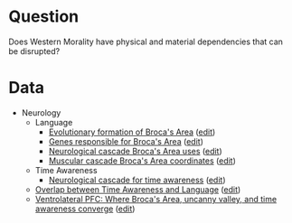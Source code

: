 # Question
Does Western Morality have physical and material dependencies that can be disrupted?

# Data

* Neurology
  * Language
    * [Evolutionary formation of Broca's Area](https://mermaid.live/view#pako:eNrNWN1q5MYSfpVGwTgBj6ORZjzjIQTGs7PrPax_WDshCb7pkXo0zUrdSnfLa69xCBwO5GKX9YYDgSSwgfxeJJDAOYc8z75A8gip7pZkjUcaz0lucmWPVF1d9VXVV1W6cAIeEmfgrK1dUEbVAF2sqxlJyPpgfYIlWd9A9ve7WFA8iYlcBxG0ngqaYHE-4jEXIPpaZ7jtjj0tnb85JmeqfDudTiuvdrgIiShfeuPuqD_U72PKSPl4K-h1e6F-LEnAWVi9reuO-r2-sY0IRauv7vrbo7YxhHFFdh5F5ZtxrzPyR8WbOvvMiXnjRq6_7e2sX8LbhLIwwan2fz3FYUhZBP-3u-ZgSI5SHNhHrnaFnJL4-pHnXl5erq2dsFzJCUNIcK5ef318yuNMUc7Aibcm4s23j2lCNBDo95dPn73xhpZEqP3br89f_fNrdIeQFFWPoANBI8okSH_3HyuLkJdLvwvgkInAiqAhC4hUXGjBq5eFIEJ-Lnr34L1DD81oNIvPEcAtiTgloTEIB4JLiU5LZVrH9z8u6hgmnEVI8RR111DCpTLHS2UoFYCvtbXu-KEgkjCFKENTKme3SwmSKhqTFfThOKYRzt2_li1w2sNJgmOKGXoAwONIY3_106LGPRoQFNLplAg0sdHyEYaQcgSBDiWaCp6gWZbgRiePaEJjLHK8wbQSp8QY0XRuxCHPAxyjUCcWTxPwzB4jwQwzKhOJ5AwLgBkUfDWfNYe67iAJysTR_v33JgojnkAAS-EiY3Rmfb9okNdtbSHwJdbqzgkGaHHE0avnPy_KHu88bKMUq9ljfI5AKfAIBNiaWuPrDpY0gCTMPcYimFFFApUJUnGuemL_4Hi0iySNGIQRcjDNQ18X7GFK0B0K2RwR8FB792xR4YHALMqUjmO7g_beH95AAaFOLllNgDw3tF5pggPxtYGed_T69BBoxFRyDDl_lheczCZSUVVEqg6ie1wA9FiifqvtFvY9q7vB-0v2FemqOIIgJClmT0hjwY1KidaurgF0lMbUZulWq5dbefVpLQ4m2QTAYO2ZcpE0GgWF3ZIpgcRHAU7xhMIt1Fj12dcgUnfkAfihIOFOuc4ooCQleDx_oCiWXZ7wkgeqFfPim5upZEQBT0hNffvn_1vE5CNv1SI5BJKl0GARcCzEhZwBlBLOGfwgV8FBHChI3IYaGE4FlAuDGAM2QuLYNJCm6lIc_M-kVvbvH2r9mhEaknhi6kRSE_MXi9p6rrvhum7Ls39vczLnGFxwCxgc0lDTTbV_VdoSyOxuIolTClZsGCz2CRyCZjQDttyAjgjkx08t4774dlHFfRYIAj4DLVhkJX3SiOHR4R7KtHYkSQxxba7AvdHhbnupbEk4wF8YIK_UhEb940Wd3a4Fs7fVXQXMChCtEgYDUZynryQpLjp23YV7MLcIZjsWyg8ZBaElyOq5dp07WuD5F5Wi8xZts6nz6uNnEOIaL8aJvilEH3VWS6HxmaIsUFp-FfEj2xQ9SywL_CrRY6pmy3u26S7e_gN0qmdgpmQjM-113PtQ7xKaD5RWLt4ove_53tFt4jenmXwaG2cCcho31Ph9BnPxRPs97911fXjlQFkpnyJKvyyJkt_7_6Lk__2iNPa6_eHqYXqH0Q8zopvGlEYAuzVopSgN_3yI2vMlWlbbNQnPsXXOkJV14Om_arqRv1Bjtm3UR-UfZEJidF_MeBZCS4b-FMsGoh5jEUMPVhW2rjXWtvdqW62D8fgxR4_IOZrPgaYAHfuuv4-WTE2VkvO97hFaYcDKE9LEpspldiNi4e19566e51ZmtQMBo0LRS7dWOnKHTHTjhJ2L6-b2-8tPa_x4SKIs1psPbHWwJ0TXg19S4f76taisKFv8dlquA8skpx7JAjqFzhBm0OOCpXXibnZbnZXXh5kgBE0zFuSjsm5qMY-aM6KwfHirxM6tEqPbNrJyUkOh0G2zYbaY67UNHFVmQx5THOLUjHyktmCKQO2YueZIzzX3zKC4ZLrBQQDTimWx5gmbS2ruLScbO1ZgKPCbW9-y8Yg01HllwShHJ7NQ2h2hXrQAZaXcfUgCzcN25qrSzdOrGrgzhfi0pMIvP2nYItqeLdD-SvV5L-YTvbBX5_Gr5kZA9AclQziWY_Ixq6Z3V66AaKNpzB-bLw8L07Fe2_JBobESa1RUqA0UHASgcYmCESxTlGXAdSZblydWSSlTGDZbKmOWueqFH-gdXI-xgmjxxG70jTte0XtDfI7M_Ao5fK5B_8TZcCJBQ2egREY2HGCzBOufzoXWc-KYD5wnzgD-DbF4dOKcsEs4A2X9AedJcUzwLJo5gykAC7-yVK8tdyiOBL4WIcx8PMyYcgbtvm90OIML58wZtNpbm16v53c7nU7X9bvb7Q3nHKR8b9PtdztbnU7f39ruXW44T8yl7U23ve26237Hhx7i9WEncCBHgMr37Bdb8-H28g_B5C7h) ([edit](https://mermaid.live/edit#pako:eNrNWG1v48YR_isLFoYTQHL4IkqyEBSQdbrzFecXnN0gCfxlRa6oxZFcdnfps89wEKAokA93OF9QoEAS4ALkrR9aoAXaor_n_kDzEzq7S9KURcpq-6WfbJGzszPPzDwzwysrYCGxRtbW1hVNqRyhq225IAnZHm3PsCDbHWR-f4Q5xbOYiG0QQdsZpwnmlxMWMw6iv-iNd-2pq6SLN6fkQlZv5_N57dUe4yHh1Ut36k-GY_U-pimpHveDgT8I1WNBApaG9dt8ezIcDLVthEtaf_XQ25042pCUSbL3LKreTAe9iTcp3zTZp08sGzexvV13b_sa3iY0DROcKf-3MxyGNI3gf8fXB0NykuHAPLKVK-ScxLePXPv6-npr6ywtlJylCHHG5HvvTc9ZnEvKUnDiwxn_4JenNCEKCPTz25ev3n9fSSLk_Oufr9_99jv0gJAM1Y-gI04jmgqQ_vFvRhYht5D-CMAhM44lQeM0IEIyrgRv3paCCHmF6MOjj49dtKDRIr5EALcg_JyE2iAccCYEOq-UKR0__WlVxzhhaYQky5C_hRImpD5eKUMZB3yNrU3HjzkRJJWIpmhOxeJ-KU4ySWOygT4cxzTChfu3siVOBzhJcExxip4A8DhS2N_8eVXjAQ0ICul8TjiamWh5CENIGYJAhwLNOUvQIk9wq5MnNKEx5gXeYFqFU6KNaDs3YZDnAY5RqBKLZQl4Zo6RYIFTKhKBxAJzgBkUfLucNceq7iAJqsRR_v39LgoTlkAAK-EyY1Rm_bRqkOt3-wh8iZW6S4IBWhwx9O71X1ZlT_eeOijDcvEcXyJQCjwCATamNvi6hwUNIAkLjzEPFlSSQOac1Jyrnzg8Op3sI0GjFMIIOZgVoW8K9jgj6AGFbI4IeKi8e7Wq8IjjNMqliqPTQwefjO-ggFCvkKwnQJEbSq_QwYH4mkAvO3p7egw0ois5hpy_KApO5DMhqSwj1QTRI8YBeizQsOvYpX2vmm5w_yf7ynSVDEEQkgynL0hrwU0qie6-qgF0ksXUZGm_OyisvPmyEQedbBxgMPbMGU9ajYLC7oqMQOKjAGd4RuEWqq36w3cg0nTkCfghIeHOmcoooCTJWbx8oCyWfZawigfqFfPm-7uppEUBT0hNdftX_1jF5DN30yI5BpKl0GARcCzEhVwAlALOafwgV8FBHEhI3JYaGM85lEsKMQZsuMCxbiBt1SUZ-J8Lpez3f2z0a0FoSOKZrhNBdczfrGob2HbHtu2ua_7e52TBMbjkFjA4pKGim3r_qrUlkNnfQQJnFKzoaCwOCRyCZrQAtuxARwTyY-eGcd_8sKricRpwAj4DLRhkBX3RiuHJ8QHKlXYkSAxxba_Ag8nxvrNWtiIc4C8MkNdqQqH--apO3zdgDvr-JmDWgOhWMGiI4iJ9Bclw2bGbLjyAuYWnpmOh4pBWEBqCrJ9zmtxRAq-_rhWdu2qbSZ13n7-CEDd4MU3UTSH6rLdZCk0vJE0DqeQ3ET8xTdE1xLLCrwI9p3Kxvmfr7uIePkHnagZOpWhlpoOe_RjqXUDzgdIqxFulD13PPblP_O40U0xj05xDTuOWGn-cwlw8U34ve3dbH241UNbKp4zSX9dEyRv8Z1Hy_v-iNHX94XjzMP06pb_JiWoacxoB7MagjaI0_u9D5CyXaFVttyS8xNYFQ9bWgZe_a-hG3kqNmbbRHJVfkRmJ0WO-YHkILRn6UyxaiHqKeQw9WNbYutFY097rbbUJxtPnDD0jl2g5B9oCdOrZ3iFaMzXVSs5z_RO0wYBVJKSOTZ3LzEaUhvf3nYdqntuY1Y44jAplL-1vdOQBmanGCTsXU83t57dfNvjxlER5rDYf2OpgT4huB7-kxv3Na1FVUab4zbTcBJZOTjWSBXQOnSHMoccFa-vE3vG7vY3XhwUnBM3zNChGZdXUYha1Z0Rp-fheib17JSb3bWTVpIZCrtpmy2yx1GtbOKrKhiKmOMSZHvlIY8GUgdrTc82Jmmse6UFxzXSDgwCmFcNi7RM2E1TfW002ZqzAUOB3t7514xFpqfPaglGNTnqhNDtCs2gJyka5-5QEiofNzFWnm5c3DXDnErF5RYXffNGyRTiuKdDhRvX5KGYztbDX5_Gb9kZA1AclTTiGY4oxq6F3166AaKN5zJ7rLw8r07Fa24pBobUSG1TUqA0UHAWgcY2CCSxTNM2B63S2rk-silLmMGx2ZZ4a5moWfqJ2cDXGcqLEE7PRt-54Ze8N8SXS8yvk8KUC_QurY0WchtZI8px0LGCzBKuf1pXSc2bpD5xn1gj-DTF_dmadpddwBsr6U8aS8hhnebSwRnMAFn7lmVpbHlAccXwrQlL98TBPpTXytQZrdGVdWKOu4zs7u73d_sDuu7uO4zm9jnVpjYa7O_7Qtvu-1xv0BwPfu-5YL_Slzo4z7A9c2xs4bq_vecOOBSkCTH5gPtjq77bX_wab3i7B))
    * [Genes responsible for Broca's Area](https://mermaid.live/view#pako:eNqdV81u20YQfpUFC0MJIDkU9S8UBWRJToxatmCphlHosiZH1DbkLrNcOlIMnXpujSAFjObSACnQS4H22OfxC7SP0FlSkimbtN3exP1mdmfmm_l2dWnYwgGjbezsXDLOVJtcFtQMfCi0C-c0hEKRJN-nVDJ67kFYQBNSCCTzqVx0hSckmn5R7bTMvqWtV8gY5mqDTqfTFLQnpANyA1r9WrfZ0bjHOGyW63aj1nD0cgi24E76tJrZbTaacWwgFUtD-5VWt2wVloj5jDs-DXTAhYA6DuMu_i7XEOKY9CigdmrJgwvwbtcs01wulzs7E77aZsIJkUKoZ8_2pLBpISQdCfTLc_niq30hfaqY4OSfX3779Py5NiWk_PdfVzfffyavIp_y0igAm02ZTfrzgPJwZfw-MSXEWhkfHY-7r6yjQw3-vgYJqazg8UwCkIBK6gk3zDFa79F5BN97BO_m4N9w9iYCogSZ6dR0GO9_vW_WFUiNTT0SSOEC9paQcbUgXYBP9_164NFFSDhEUnDqxT4Om05BAkeuVb7nAbeRkhDuOItIBZHK8TmOsIWIpA7DSF2PJYxOI24_cFDfB-mCQ8zdWqkaO_jM87T9AqgMCXUFubn6c7sPhkn3k7HE9G3JgviAfWpjYbapXDfD_vHZ0MohYSBCRd6C55VCFTkMg8EaAxp_-JgR7zyQEIZoxDjBsdapUr7JlnINYIGZkGSKhVNoYCN9MM8pQFeyhNspehzSBZbwNCFKT5EIfKQqj17JLuB_0TumWHRFXmKeul4__nFrQkh1HdnR-Khzr2q3-OhkeJaP9g5G3XIuOuiPc7HTw97hSSaL472Tcg6JHWyyC6ownZjq9XhorlZlyBrPVeWIz1z5UL0689gMx-87eKibV_wdkMfJ0zKLtLN3GPJbpmaJ_MVtip212SjtnCqD9aJ_POiPcvIaLiT1mYMRJ73xHzrjBNzIi-vo4RacJkLDHO2nFvlOLC6QvRKqPKf1AI-UjGwVofbiLAsFLJa-q2uE7ybb657lZNkTEd6i8ZFcU6O3yTEdsXnJ0yXFuU2mMdGmrdsmgyMUhdveiF3w_lRSeJm8ZA_M1mbUmUHckA_H20eF0UQlquChwETUhQxZuP6cKln6LAnnciM9T9STpPtUog1pVbAemPhNiRecBiGQdE1_us6wCwDsGdFCuZWXjXFBrN45OZ0ItHfw2qfrx8L2fD89oU0XRkEQd4-7bnt9fdx8_DmjDbud0dd5LwmtSragiQIhX09SqEyBG3bO6o9p1Z03wNPGeg9fXuuDUXei7Fuyd2evAZWvE04-_JBxb-b3-svOsFrJwXwmS60YM4qGK5ljtFENoGjgS8Cn-tO41F4TI34tT4w2_sQ36-uJMeFL9ME3z7dC-Gs3KSJ3ZrSn1AvxKwocrHGPURzaWxPg8TM54spoWw0z3sNoXxpzo12y6rvVRq1eaZpmvWnVmvWiscDl-m7DLNfrLavSKrcqVau8LBrv4mPLu2a5ZZqtSq1arzXqtVataICjCRkkfwDi_wHLfwE5fpBq) ([edit](https://mermaid.live/view#pako:eNqdV01v20YQ_SsLFoYSQHIkSpQsoSggU3Ji1B-CpRpGocuaHFHbkLvMculIMXTquTWCFDCaSwOkQC8F2mN_j_9A-xM6S0oyZZO225vFN7O7897M2_Wl4QgXjI6xtXXJOFMdcllSUwig1Cmd0whKZZL-PqWS0XMfohKGkFIoWUDl3Ba-kBj6RaPbrvZNHb1ERjBTa3QymWSgXSFdkGvQ7Fv2TlfjPuOw_tx0WlbL1Z8jcAR3s7tZVXuntZOcDaRiWWiv3rZrZmmBWMC4G9BQH7gUUtdl3MO_axZCHIsehtTJfPLhAvzbb2a1ulgstrbGfLnMmBMihVDPnu1K4dBSRLoS6Jfn8sVXe0IGVDHByT-__Pbp-XMdSkjt77-ubr7_TF7FAeWVYQgOmzCH9Gch5dEy-H0aSoi5DD46HtmvzKMDDf6-AgmpL-HRVAKQkErqCy8qCFqt0X0E330Etwvwbzh7EwNRgkx1afoY73-9H2YLlMahPgml8AB7S8iELcgS8Ol-Xg98Oo8Ih1gKTv0kx2WTCUjgqLUqztznDkoSwZ1kEaswVgU5xzG2EJHUZXhSz2epopOYOw9s1A9AeuCS6rZVaSQJAfN9HT8HKiNCPUFurv7c7INB2v1kJLF8R7Iw2WCPOkjMppSrZtg7PhuYBSIcikiRt-D7lUjFLsPDIMeAwR8-5px3FkqIIgxinOBY61IpX1dLuQaQYCYkmSBxCgMclA9mBQTYkqXaTjDjgM6RwtNUKD1FIgxQqiJ5JbuA_yXviCLpirzEOjVfP_5xG0JIY3Wyo9FR9x5rt_jwZHBWjPb2h3atED3sjwqx04PewUmuiqPdk1qBiF1ssguqsJxE6tV4aK2WNOSN55I5EjBPPsRXd5aE4fh9Bw9181K_ffK4eNpmUXb2Do_8lqlpan9Jm2JnrRfKJmdoMF_0jw_7w4K6BnNJA-biidPe-A-dcQJe7Cc8-rgEp6nRMFfnqXlxEksIcpZGVZS0GuChkrGjYvRenGWhgCXWd3WN8N1ie_ZZQZU9EeMtmmzJtTR6mYLQIZtVfE0pzm06jak3bdw2ORqhKdz2RpKC96eSws_VJX9gNhaj7hSShnz4vH10GC1U6go-GkxMPcixhevPGcqye0k4l2vreaKfpN2nUm_IuoL5wMSvKZ5zGkZAspz-dJ0TFwI4U6KNcqMuB88FiXsX1HQiMN7Fa5-uHgub8_30gtZdGIdh0j3equ319XHz8eecNrS7w6-LXhLalRxBUwdCvZ7kULkGN-ieNR_zqjtvgKeN9S6-vFYbo-_E-bdk785ah1S-TjX58EPOvVnc6y-7g0a9AAuYrLQTzCgbnmSu0UE3gLKBL4GA6p_Gpc4aG8lreWx08E98s74eG2O-wBx883wrRLBKkyL2pkZnQv0If8Whixz3GMWhvQ0BnjyTY66MTjNZwehcGjOjU7Fq22ajVm9UzXq71TR3rLIxNzq1WmvbslrtasOqt9pWq9pclI13yaa17Wq73WyZZtuqtxuW2cT1wNVyHKbP_-S_gMW_JOeQEg))
    * [Neurological cascade Broca's Area uses](https://mermaid.live/view#pako:eNqtWG1vG0UQ_iurQ8GtlBT7bOfFQkiOkxakuERxSCWUL-u7sb3kbvfY20viRpEoL19AtCqNqKhARbQSEhIUkJD4PeEHwE9gdu_Od7bvnKLyyb7b2d2ZeZ55dvbOLEe4YLWspaUzxplqkbOKGoEPlValT0OoLJP4-YBKRvsehBU0IZVAMp_KcUd4QqLpa432RnXb1tbJyD6cqsnoYDDIDW0K6YKcDNrbzc56W497jMPk9aqz1lxz9esQHMHd_G7Namd9bd34BlKx_NDN-kanZhzhQsHm0XAysr3W6NQ76UiRf2bGtHOdan3D3qyc46jPuOvTQMdfCajrMj7E_7WmmehCL6BO7pUHx-Bl7-xq9fz8fGnpkCfLHHJCpBDq2rVNKRxaCUlbAn2zL994a7NNGg3yOmk0yT9Pf_z--nVtS0jt7z8fXH7yjHQEhuxQj-xQPozoEMzMEG0fP0OT2JgQOzG_A5Iz5wiSHcySqQ0h9cQK97RtHHv05fxYLwpAMiGJAj8QEncejmUUlqw08coRfiBhBDxkgs96l9nfwYQTHyjHRBEahmzIfeBK-_L1vHVHcA6OApccszhbVDoRVUAGNHSYE3nGsYvHs2nYjblHukJhJDqHcFoSQbdWkojtU3AiBSEJAwBnZLb3zXoYq0-5q7e-_3x-4k3qAMFx4otIxfMkYHJCDJSqOD0PP52f13Y_wJmYDCViZiRUoTGQmY9ZlOC_RIDGJPAoN0lHn18UGR2DASKEDyPgTmx58cO8JW4aoEfaLaURSCPKMpG610ZqeFSSWwv4g0ysb5QA0I08xVZ84SIHGVcwlOleGeCZ9R5Q15AKE38imYojePSkgOGA6KHvJMAEA3LQWH7186z_WAmSIo2GjKMHV0TRqJZEsTsSHPVlaIp4aseLAu60I5chXOMVA6yhQXHotSl0sVCUFB7pIIQgDTF_KQgn8AzIWWUs0Ihet21yiXiv6P8lamFqg-jDhM0zIbPbZ74O2kn8vHzwW6E89K5iX1dwnZ_Y4OG9wkX2aXhEwhOmnFGyUEGx7cCpQcRlIfX7DEUs8b5Ih97RWR3ossZV44oOo76TSnOoZOSoSBfFIjHqoTgitIurtVcmRz3hUyXCZI0BgNunzpHOwhcFNEprU1e-CNkC1dkXEQKokUZy4pmNBA0S8-e_T3Otl4u5l8V8-eSbgpNok4a6avB88FgpxxS2GSryZ4YJaaQHAI1cLfc8cjyYK7_MbjdSFJldss0tT_Rx8i71POYuWMXAbGp9l5UabZ9OjKAsrKgfKi0xlNxmWLrlblOsVX1yUkdR0rvtLLaUkKCqbWX55mpEPeqjwN0uTNvknIq4o5GeRTC_bywT0-X9othwcoB44Cw0fZv2mSIDIf2JqN0rstuDEyrdac28X2iZqNDA0-IxnpGgzMw0H5hEyeAYAZyu9dxqmQilepUXo5TgHZDQB8-bo2-a3y1z3sMVKBjSYY1ik3MFXDRUbMjQ8VeHdSLHmBE83QwMs5o8SwIPqOTzp2o-b1qbWHZyhWPujCQq9t2ig3sOvtKGYqoQpAiFO84hc_-PwjKV0nRqUiZsvPz2s8W89bE_H3FkGvnro18LBG3fVFVp2g9wEWn6dMQTfw92yvoxcDWIW0JqgexulfNCmjLm2EIZ_WOvAPgeeHSMB9XiiksvGyu5021BDzI9ua0UpkBbYMuWwThzSOfVNpOAIU36tSc_TR85d0YMK6hLcW1J9iXqZPEZ207uBTeL7wVzV4qQJN21CU-J_MWpeOJ_6-P2IECxNrEFVI1O6Hgq6fbsZWtH8CFTkS7GOONXBpLwB3sPoH6JTUE36cTxl_fRvTGq1ul0hJlOpo6_p_XxpRKe1sVCR69qyXMhabnMX09TAAcoNMqo-myLnPZdu_m1H348R6EkWYv7s7SZa5f2aen3C9L-f67YiTqGIuKuCRYnZz1aFsc87Pku8eLzIle9AVKjrKNOE3PAwgh9XJiW9PaVkD0suXq9K9VIoJAEo1msH31X4B8bcuIlXxji0PNTnj-1lq2hZK7VwmYUli0fUE_0o3WmFzu0zLesQ6uFfxGRo0PrkJ_jnIDy94Xw02lSRMOR1RpQL8SnKNAd5xaj6GZmAtx8J4q4slr1xqpZw2qdWaf4aN-w1-16o1lfb6yu1XFsbLVWas0bzVrdtpt1e3191W427fNl667ZtXajWtuoVjeaa2t2065ubCxbYADrxh_nzDe6838B5DiZIQ) ([edit](https://mermaid.live/edit#pako:eNqtWG1vG0UQ_iurQ8GtlBS_JX4RQnKctCDFJYpDKqF8Wd-N7SV3u8feXhI3ikR5-QKiVWlERQUqopWQkKCAhMTvCT8AfgKze3e-s33nFJVPftnZ3Zl5nnlm7s4sWzhgta2VlTPGmWqTs5IagweldmlAAyitkuj3AZWMDlwISmhCSr5kHpWTrnCFRNPX6p1WebuqreOVfThV09XhcJhZ2hTSATldrG6vd5sdve4yDtO_N-zGesPRfwdgC-5kb1svd5uNpvENpGLZpZu1VrdiHOFCwebRaLqy3ah3a91kJc8_s2PWuW651qpuls5x1WPc8aiv4y_51HEYH-H3yrrZ6EDfp3bmLxeOwU3_q5bL5-fnKyuHPD7mkBMihVDXrm1KYdNSQDoS6JsD-cZbmx1Sr5PXSX2d_PP0x--vX9e2hFT-_vPB5SfPSFdgyDZ1yQ7lo5COwOwM0PbxMzSJjAmpxuZ3QHJmH0F8gzkysSGkFlvhndUqrj36cnGtH_ogmZBEgecLiTePJjIMCk6aemULz5cwBh4wwee9S-3vYMKJB5RjoggNAjbiHnClffl60borOAdbgUOOWZQtKu2QKiBDGtjMDl3j2MXj-TTsRtwjPaEwEp1DOC2IoFcpSMT2KdihgoAEPoA9Ntd75jyM1aPc0Vfff7648Sa1geA68USoon0SMDkBBkpVlJ6Hny7u6zgf4E5MhhIRM2Kq0AjI1Mc0SvBeIkBj4ruUm6Sjzy_yjI7BABHAhyFwO7K8-GHREi_10SPtltIIJBGlmUjc6yA1XCrJrSX8QSbWWgUA9EJXsTVPOMhBxhWMZHJXCnhqvQfUMaTCxJ9IpqIIHj3JYTggeug78THBgBw0ll_9PO8_VoKkSKMR4-jBFVHUywVR7I4FR30ZmSKeufEihzud0GEI12TNAGtokB96ZQZdLBQlhUu6CCFIQ8xfcsLxXQNyWhlLNKLf65hcIt5r-nuBWpjaILqZsEUmpHb7zNNB27Gflw9-y5WH_lXs6wmu8xMZPLyXe8g-DY5IcMKUPY4Pyim2HTg1iDgsoN6AoYjF3ufp0Ds6q0Nd1nhqVNFBOLATaQ6UDG0V6qJYJkZ9FEeEdnm19ovkqC88qkQQnzEEcAbUPtJZ-CKHRklt6soXAVuiOvsiRAA10khO7NlIUD82f_77LNf6mZj7acyXT77J6USbNNBVg_3BZYUcUzhmqNCbWyaknjQAGjpa7nlou7BQfqndbqgoMrvgmluuGODmXeq6zFlyioHZ1PouKzTaPp0aQVFY4SBQWmIouc2wdIvdplirunNSW1HSv20vt5QQo6ptZfHlakxd6qHA3c5N27RPhdzWSM8jmL03konZ8n6RbzhtIC7YS03fpgOmyFBIbypq9_Ls9uCESmdWM-_nWsYqNHS1eEzmJCg1M8MHJlEyOEYAZ2s9c1oqQoleZcUoIXgXJAzAdRfom-R3y_R7uAIFQzqsURxyroCLBoqNGDr-6rBO5Rgzgt3NwDCvyfMkcIFKvthVs3nT2sTSzhVMuD2WqNh38xr3AnyFA8VMIUgRCGeSQeb-H7llKqWZ1KSM2Xj57WfLeevhfD7myDTy10e_5gjavqmqwrQf4CHSzOmIJ34e7BTNY-BoELeE1ALZ2yrmhTRlzHGEMvrHXgHwPXDpBBvV8opLHjbWMt1tyQwyu7mjFKZAW-DIlsI416SzaptKwIjG89qTn2Zbzp0xwwrqUTxbkn2JOpnfYzvxc8HN_OeChUeKgMTTtQlPieyDU_7G_zbH7YGPYm1i86kan9DJTNKr8w9bO4KPmAp1MUYZvzKQmD84ewD1Cmxypkk7ir94ju5PULVOZyNMdTJx_D2tjy-V8KQuljp61UieCUnLZfbxNAFwiEKjjKrPj8jJ3LWbPfvhxwsUipO1fD5LhrlO4ZyWvL8gnf_nETtWx0CE3DHB4uZ0RkvjWIQ9OyVefJ7nqjtEahRN1EliDlgQoo9L05I8fcVkDwoevd6VaixQSPzxPNaPvsvxj404ceM3DFHo2S3Pn1qr1kgyx2rjMAqrlgeoJ_qndaYPO7TMu6xDq41fEZGjQ-uQn-Men_L3hfCSbVKEo7HVHlI3wF-hryfOLUbRzdQEuHlPFHJltdfNCVb7zDq12tXmjUqzWW5V18uNxsZGq7ZqTax2pVK7UWvUWtVapdqqNGvN5vmqddfcWb7RqterG7Vaq7lRb9TKTdwBBq9e9G7OvKI7_xdZ-pkP))
    * [Muscular cascade Broca's Area coordinates](https://mermaid.live/view#pako:eNqVl1tv2zYUx78KoSFwC7iZLd9iYxjgOM4uSFAjDvpQ-IWWaJmrRGqklMUz_DDs8rABCXoBurcO67AN216H9fP0C6wfYYeUJTu2aHlPvvDHw3P585CcWw53idWxDg7mlNGog-alaEoCUuqUxliSUhklvx9hQfHYJ7IECCqFggZYzHrc5wLQ9-rddqVvK3o5ckmuo2x0MpmsDR1z4RKRDdr9Ru-oq8Z9ykj2d9NpNVqu-lsShzN3fbVGpXfUOtK-ERHR9aHTWrtX1Y4wHpHjJ1420m_Ve7VeOpLnn55x17lepda2j0uLxeLgYMQCytwAhyOGkOA8undvGBLiTD8Yi_c_HAjuxk5EOdM_z2PpQLbQu1c3v9y_r2YgVP33ze3br1-jCyJDKnDExQwNZzIiAWB_fpVACNlLbJCkC33CVvi7V89-TzmEakvyhOJwKrCn7Dz7YzWOUH1JnGPKUKB9QnyiPRRLL8DjO8uvTzvhAXkgpzgkLjC3L-DvPKxXe9BrIMoYEVepwd9-2vazfw31YtiHkOCLw2WEfWn0uVpFIaZCAS9-zgP6PoHlCBJ0LNHbv74zeNe_DjFzFYUc7BEw9_x2M9ddxyFS8r2yPVRBcMgkdXmAZcSpuxFDRjrYJ4wsE2-OtKvSQbkwl4-4NDbPH0Am8wykfgyIA_Fgn0oU4M_2wigzYkMiID_gDs5z215lPU3jKReOFlBeNrUUCjSxYkFhASD7wN0xlIcqy-cF6b-AuFU4yQRqBjP98rFPP4-JEcyCKgIvBWbyighpWD9tGWfQCJhHwGLWMG7-3kw5rCook9RZww25cVWv4sneepnn2BlsLJACcgR1OFiLCNvW-UbAxdjldCaM1tYKp51Tvj3fLfed3qX2LgmTSag3b3K7lzISKc82TKykvG9eh3Eo8HSmDBWJ7oR60DtgaSMxjGY-T4wZ-0Ih8RFhNBdZ7anJvi4njW_3egmTl80tHew29DDYAtLN0IUz34n9jQP06TebdbvkzIO9twrr6be5_WdZXGNIcZiozQd7NIpd3VTMO2HyP-hH6v7i7ACyBkEM9VuJc6cEPJ9LueMI-XhWiGg9FkEDrOqSR6VVOaPhutJ-2A7poRjr-gpohVxQU4M_U6e_SjQeU4rkskpG_ISEQp_xywl0WahC-xhU5FO0l-li9jh2HJBEZDxeLygY2j7ta9lVgEX6iM7L7af4i7Xc_vpPznQsJYE9auyVQbi8ApiWdynINQQTM8_cVdLjI59L3R3ySZQoRqn7ZkcNrghkNVQkHJA7-_xeqFmlm0w4TVq-uR6Q7tiH4fgKJEty4xxMs3NjVZ2Xr-_cV2ub3QYePfp8MCvlnLou3OeLwawnFaN6kxuCTsM5xQ69E8qP328begxlD7Bq1LsvnXe4HbfOAVRjJgNsGO5xIWJPa0V3Aof61FT9U8HX9pBVtjxBXasTiZiUrQBumFj9tOZq5sjSz9-R1YGv8Ah9MrJGbAFz4E3xmPMgnSZ47E2tzgTuo_ArDl3QNDzLPIFXCGH6aRmzyOrU2g1tw-rMrWur07QPaw27WWlUKketVqXVKlszq1O1m4fNSrParNmNRqPZtFuLsvWlXrVy2K7X7WatXqm34Rt8lC3YmhD_efKg1-_6xX-nqCTV) ([edit](https://mermaid.live/edit#pako:eNqVl1tvIjcUx7-KNVXErsSmwEAgqKpECOlFiRaFaB9WvJgZM7g7Y0_tmTQ04qHq5aGVEu1F2r5t1a3aqu1r1f08-wW6H6HHngsExgx9Y_DPx-fy97F9bTncJVbX2tu7poxGXXRdiWYkIJVuZYIlqVRR8v0IC4onPpEVQFAlFDTAYt7nPheAvtfsHdYGDUWnIxfkKspHp9PpytARFy4R-WBj0Op3emrcp4zkfx847VbbVX9L4nDmrq7WqvU77Y72jYiIrg6d2If9unaE8YgcPfHykUG72bf72UiRf3rGXef6NfuwcVRZLBZ7e2MWUOYGOBwzhATn0b17o5AQZ_bBRLz_4VBwN3Yiypn-PIulA9lC717d_HL_vpqBUP3fN7dvv36NzokMqcARF3M0msuIBID9-VUCIdRIsWGSLvQJW-LvXj37PeMQslPymOJwJrCn7Dz7YzmOUDMlzjBlKNA-IT7VHorUC_D4zvKr0455QB7IGQ6JC8ztC_i7COvbD_otRBkj4jIz-NtPm34OrqBeDPsQEvxwuIywL40-1-soxFQo4MXPRcDAJ7AcQYJOJHr713cG7wZXIWauopCDPQLmnt-u57rnOERKvlO2RyoIDpmkLg-wjDh112LISQf7hJE08eZIeyodlAtz-YhLY_P8IWSyyEDmx5A4EA_2qUQB_mwnjDIjNiIC8gPu4CK3G8usZ2k84cLRAirKppZCiSaWLCgsAGQXuDeB8lBl-awk_ecQtwonmUDNYK5fPvHp5zExgnlQZeCFwExeEiEN62ct4xQaAfMIWMwbxs3f6ymHVQVlkjoruCE3rupVPNlbL4scO4WNBVJAjqAOB2sRYZs6Xwu4HLuYzYXR2krhtHPKt-fb5b7Vu8zeBWEyCfXmTWH3UkYi5dmaiaWUd83rKA4Fns2VoTLRHVMPegcsbSRG0dzniTFjXyglPiKMFiLLPTXd1eWk8W1fL2GKsrmhg-2GHgYbQLYZenDmO7G_doA-_Wa9bhecebD3lmE9_baw_6TFNYYUh4nafLBHo9jVTcW8E6b_g36k7i_OFiBvEMRQv6U4t0rA87mUW46Qj-eliNZjGTTEqi5FVFaVUxquKu2HzZAeiomur4BWyAU1NfhTdfqrROMJpUimVTLixyQU-oxPJ9C0UKX2MajIp2gn0-XsUew4IInIeLyeUzC0edrb-VWARfqILsrtp_iLldz--k_BdCwlgT1q7JVBmF4BTMu7FOQagom5Z-4q2fFRzGXujvg0ShSj1H2zpQaXBLIaKhIOyK19fifUrNJ1JpwlLd9cD0h37MNwfAmSJYVxDmf5ubGszsvXd-6r9nq3gUePPh_MSjmjrgv3-XIw70nlqN7khqCzcE6wQ--E8uP3m4YeQ9kDrBr19kvnHW7LrXMI1ZjLABuG-1yI2NNa0Z3AoT41Vf9E8JU9ZFUtT1DX6kYiJlUrgBsmVp_WtZo5tvTzd2x14Sc8Qp-MrTFbwBx4UzzmPMimCR57M6s7hfsofMWhC5qGZ5kn8BIhTD8tYxZZ3XpLm7C619aV1W139lv1jt1u2c0Du1ZrtqvWHJhmbb_WrB806rbdbtY7TXtRtb7Ui9b2O22wAJsRIj5LnvD6Jb_4D9yYIe0))
  * Time Awareness
    * [Neurological cascade for time awareness](https://mermaid.live/view#pako:eNqNWt1uG8cVfpUBC0MJINokRf2iKEBRsixAcgRRVdDCN8PdITnx7s52ZlYybShI0B-0aZM0sds0vmiSJqnRwm3TAgWKXvRh3AdoHqHnzO7sLskZShdxSO3M7Pn9znfO8EkjECFr7DRu3XrCE653yJMVPWExW9lZGVLFVlZJ_v2cSk6HEVMrsISspJLHVE77IhISln6n29tu7XdwdfHkjD3S5dPRaFR7tCtkyGT5sLO_3t_q4fOIJ6z880awub4Z4p8VC0QS1t-23upvbW4Z2ZjUvP7o7tp2v20ESYRmuw_H5ZP9zW5_rW-fuOQzO2aF67fWtju7K1fwNOZJGNMU9V9JaRjyZAyf2-tmY8gGKQ1qf4rYBYuqv3Varaurq1u3HiTFMQ8SQqQQ-rXXzlicCkmj7w7lne-dSBEwpWCT-TqYKs1iRV59-Pf__evD11_HXYS04fOrH39Jvh9pSZu7VPGAnPHYbupzGdCQ04ScTqZ6Atu__exXn-ZbCekUmwdZKmkw4VTFVMMB97MgYhmuffG5XUvIWrH6SASwSiTw-On71WNCusWCe9NU6AmNaLxwRrWoNxQXjIgU35e_2nve2-3WaqvVIgnLpEgUSZkkiocMNjz7w6J8xyJiQRZRSfqRCB6iBC9dx-ZPaRKS3ZhGbTJmCVPe1Sf7p83-6Q_IiLFwSGFjJESKEvzEtfpM0kQFkqdoqKbGb5ExmvFKzIIJTbhR2f22tzvd2-tkIjKJ2nIRgtu_WVS1z6KI9DItEhFPURjnYfvgWzLo3y8MaESAyGMpg38STYQKeATiCVkEl-uQ40xnNCJqmgQTOIQ_tjHw7BPX8vtMXwr5kEjGk5GQAcAGvGl2tdXiMEkzjZZ_-rXrqFOmeSImZVBBwIBBA-1998lEaKFYorjmEGNjmowjlDUAa-FrPnrXo-MRH080AUEl5YkR-NXv3plZa0V-I9NW5q-cIgB8gbXGEYaXLwWOGRo94QlJpQizoDDox-85T4QwSCcMwIEICSqRAMNXuePiPjraRF3MNeCi8h57TpVIpYEZ0js_WboObI725IlmClxSwFTKIMghGc8P_bsPqNKSJ03JIkZLRLM7D07rOy2iHUNM8hzviRZkYD6ZfccCQzVHOdD_HzUPdcrEkGwI7s5iD4gNsmFxNqojL2ikFoJ_zSEJ2CrgCh316vkXi0v3IGioZiRZiqCH-MoUQjS8ZuEeBxBhcB5UEIhGbVX2yGnsoql6SKCOTMDQeO4Hf1tcWdjuwhRyHnE9JaCdliLCiH5vccP-ozTiAb9WBMSivIYUC5WpWjM4aX0ExQqC-cBkJ_W6CSpT88aeGoCdMEMmWRJKsC7UOwidfLsnVQZaQuZlkvlLFSzhVC-EUq2S0Cz0e72Ww5mmACve5weRGML2lEK8hUvOweDVNAG2QxI-lj7j3c0Sgymg-fNPPZC3H9EU4xDcxQysPnS5t1q_y6huIhsMrYe__ezrd52wbQgHQlvBYjAW_-nEQWACBm0VwINFQVfY7okU4D9hcgwBFgNkRtSBmWVxFOMkrwDzsVgZq8QLEcdZwgtic0L15JJOladeHUToR3S44mOAwVw3N_LVsQNiTMDWBfCoVt8FnCQFbqslKFPYwW-D6sh2qzWfBT7fDiJxCdRq5lAXGJzZMgxwTqfeKD03hTQicJZJyvMj79JD5Ahx_k7McohpB7uoHAtEPxBNlQ0D8xFfAmys7q925dg0Yo_IDLMesB9lLAkYVOBYyKkzIu7xNAWiG6decAYx2I1yzL6bmH6CxPaldfJay8iLPBUKEYfA1PIAc5OdNycMbVbZbwblahgF-A59DqFKiYAvM-8ZQkHfcCV_rNzloDwFOVOohyOTjpjCyhfZBwAzZAikkIG4wB7iLOJz4eUwGDSkue51llyBfWGifsHr3Pbcg_oJZBEiReL_cx94F_PRCKgDQiukN5RonjvX15rkMsDqiIy4NNDpSlho_swaKzIe-Mm_PaY9ZSmmFRCyUtZ33fTRxBFkNcAKD0sY-I-z9FDkgcAaTT4US1_8yeF9a3sbMJ54OpA0hIYgAgGglxnnbnK7szipWXUc4AnY6o3pwxoE0EAKpfL6NBuOndIOIdr2RLIRNCbaiC7hhZ60fUOGyF3JSb0wuaPhpPA_-qJMSF8oQEYovVrA7CrREy5DC0OFqIUITpWhMjVtvHmS3mrwJjRW-LREr4__4owPaGI0_DeDDr74OAPWaOj5BfAKQwbzfq1ehhcSFF6ugHLSMZs7dyGY3sCWpeoZn_7Sw7NyKlYaW12DkkOR4TSIm4XPXzgXplwJaDIwTcz5Bb146aSCkPXILfolGXbrfw8aRSabZrBDwqIjUN7lBwJMEKM7WELzGHIv7IU0NYxlyCb0ggvpJM7YCsqJCeLlkT58CxGvhvg-RnNfoCKADRB45cKf_cZV80wqm0lABgVS-nv6gGOqL1a9Kk6sPkcFQdhPIJhurtdsWD_9o6MbsZqDRWd4qDOrJlDOsF2_BNeyORoyA9aduRnH4bWMpUYmmid3-3knQ4MlO3YLBECBFEvp0uNvUAnWqmEKpAs0UdYgrD7EaFcNDfZmp9Cs43wib9dRFCBqWB5NCH_1zOfIm0KxYYjC8kM0jI8g7vZIt3unu-5F30JihcTC6v-BExYPGDQQ-ZLZlHSj6BEbaTJhwMdTExehAOaNGPnq5U-dPeiekOqmOm3d2b7T3fAqtQ9-ynJR695yY4etCkWiRYKGXqUOEzNugrSQ1sUzDq2lEEbqTdVpt-50N73a9KBpNXM73ztrFCiLUDQcTJmByjVVo0BtX-fQqXsmztnC3SI-3YFp3q8uuQ4mAO-6bErrw95yNCKlwKYJek1RMMDPnYFxj4MNZTAx_cp1dt-_QPiEuKRBkMWufqxT9xCWij6chguZb5gkLrEEMhoTMSJ7x8aXdVdVIH_BANglGoE7E36hZk6v7d2hcowiDt73WqrkczwM4c0ldziYyqUDMpFJxQyxlWyCU9_cUL91dQwxTk2C2WJQT5G1WTgBRE1YsKxyHgH3zZAAzdWLL5cQ1YUkqhprhqkL3sGbIc-iY1NV-WO_8AMserMh9tHXLmtEI6B8tt-JgLKKDAfgLmg3wI9RdoJ0CzPnSAwxQHx3RGMT5mX4KF_8FJ1RXdi5zqjySRRUieC6-XEX4vY8GYXyFPKgvI3Burb_CPrYEmie_XWBclmtl9Yz6BeKXEztevfC_ZuMc0_NbUSt9JRD3Ve__8K5A1qaoZ3ngtFt8-yc4VhjsEpz5VR9ACkF6Rqb4fJS9XsRyFfeJpkD__vON05Jd8E4N1tZ1yk0dzpTMiqGLh7d8jk4oEGNNrkgqYdYwFO8-JoSc7mBhzvdn99Wk3OusmtJTXtugvb-EusDyHCDrr4gsLF6YYeNs06qW3SE86h8tAJ4CTZl2u1QIO6RGbiiSrmxepB_vhH8cc-wUJCkiZ89GuWxbG8R_FcUxaj3eu-U4x38LQJflvYQIjiGMkZa0mbUWOmxvYD11ZVdOmUKr83r9c8Vaycm3b1JVFcH02h6g_Hmnr1huih-Z-ELX9ss6qwAzsVWES8CQd-9aYIDW-WeTp2I1IYr_gJEeeZtp9C_mJakypSnP3eIn78Lx9jYpomiO3cZb5AyFhKKetAlDMtcl2FXCHnFTALYqteuaAC0NcNMw3G1Xz8UDZr50cOv501jGKAogdo2cx5o0zgPMfOoKKp-_zB3k7x48xA4BwlVM6aAvEBshVb-JUN3vNbLKanP2XYubi8_qfTVqbIAEobsVXk5a44OEaOyCLGnz725T8O3MqWLKbD3gq5WTPC3BE6ibhXJL968VfQe1AVN6kOA-qC0MvIllbXbqg8ca3q5Ma7jsCVsh4Z2QkDkNvnFvAL5DQl4wl5P-O6BK-HtXYpLhQOq886uhlrP_7wsSmcqkCdK7YghEMKMREtIaqw2xpKHjR0tM7baiBnIiF8bT_CQBw3zI7AHjR34GFL58EHjQXIFe1Ka_FCI2G6TSCYbOyMoWfAtS_GGdI9TwL5qCY6DZR8t2djpdrbNGY2dJ41HjZ1me_32RrvT3dreaG-udTZa3fZqY9rYabc7t7ubaxvdbmur22lvbW9drTYem_e2b7fa263W9vr22tpaZ6u13V1tQKBDqB3nP2wzv2-7-j-OnDmd) ([edit](https://mermaid.live/edit#pako:eNqNWt1uG8cVfpUBC0MJINmkSFmyUBSgqB8LkGxBVBW08M1wd0hOtLuznZmVTBsKYvQHbdo4Tew2jS-apIlrtHDbtECBohd9GPcBmkfoObM7u0tyhtJFHFI7M3t-v_OdM3zcCETIGpuNGzce84TrTfJ4SY9ZzJY2lwZUsaVlkn8_pZLTQcTUEiwhS6nkMZWTnoiEhKXf6XTvNHdWcXXx5IQ91OXT4XBYe7QlZMhk-XB1Z6230cXnEU9Y-efbwfraeoh_ViwQSVh_21qzt7G-YWRjUvP6o932nV7LCJIIzbbORuWTnfVOr92zT1zymR3TwvWa7TurW0uX8DTmSRjTFPVfSmkY8mQEn1trZmPI-ikNan-K2DmLqr-tNpuXl5c3bjxIimMeJIRIIfRbb52wOBWSRt8dyFvfO5IiYErBJvO1P1GaxYq8-ejv__vXR2-_jbsIacHnNz_-inw_0pKubFHFA3LCY7upx2VAQ04Tcjye6DFs__bzX32WbyVktdjcz1JJgzGnKqYaDriXBRHLcO2rL-xaQtrF6gMRwCqRwONnH1aPCekUC-5OUqHHNKLx3BnVou5AnDMiUnxf_mrvee-1msvNZpMkLJMiUSRlkigeMtjw_A_z8h2KiAVZRCXpRSI4Qwleu47Nn9IkJFsxjVpkxBKmvKuPdo5Xesc_IEPGwgGFjZEQKUrwE9fqE0kTFUieoqFWNH6LjNGMV2IWjGnCjcrut7232rm5RsYik6gtFyG4_Zt5VXssikg30yIR8QSFcR62A74l_d69woBGBIg8ljL4J9FEqIBHIJ6QRXC5DjnMdEYjoiZJMIZD-CMbA88_dS2_x_SFkGdEMp4MhQwANuBN06utFvtJmmm0_LOXrqOOmeaJGJdBBQEDBg20991HY6GFYonimkOMjWgyilDWAKyFr_n4iUfHAz4aawKCSsoTI_Cb370_tdaKfD_TVuavnSIAfIG1RhGGly8FDhkaPeEJSaUIs6Aw6CcfOE-EMEjHDMCBCAkqkQDDV7nj4h462kRdzDXgovIee0qVSKWBGdI9PVq4DmyO9uSJZgpcUsBUyiDIIRlP9_2796jSkicrkkWMlohmd-4d13daRDuEmOQ53hMtSN98MvsOBYZqjnKg_z9qHlotE0OyAbg7iz0g1s8GxdmojjynkZoL_rZDErBVwBU66s2LL-eXbkPQUM1IshBB9_GVKYRoeMXCbQ4gwuA8qCAQjdqq7JHT2EVTdUagjozB0Hju07_Nryxsd24KOY-4nhDQTksRYUR_ML9h52Ea8YBfKQJiUV5DioXKVK0pnLQ-gmIFwbxnspN63QSVaeXanuqDnTBDxlkSSrAu1DsInXy7J1X6WkLmZZL5SxUs4VTPhVKtktAs9Hu9lsOZpgAr3ud7kRjA9pRCvIULzsHg1TQBtkMSPpI-4-1micEU0PzFZx7I24loinEI7mIGVs9c7q3WbzGqV5ANhtbD337-8okTtg3hQGgrWAzG4j-dOAhMwKCtAniwKOgK222RAvwnTI4gwGKAzIg6MLMsjmKU5BVgNhYrY5V4IeI4S3hBbI6oHl_QifLUq70I_YgOV3wEMJjr5ka-OnZAjAnYOgce1epdwElS4LZagDKFHfw2qI5sNZuzWeDzbT8SF0Ctpg51gcGJLcMA53TijdJTU0gjAmeZpDw98C7dR44Q5-_ELIeYdrCLyrFA9AOxorJBYD7iS4CN1f3VqhybRuwhmWLWffajjCUBgwocCzlxRsRdnqZAdOPUC84gBrtWjtl3E9NPkNi-tE5eaxl5nqdCIeIAmFoeYG6y886Yoc0q-02hXA2jAN-hzyFUKRHwReY9QSjoGa7kj5VdDspTkDOFejg06YgprHyRvQcwQwZAChmIC-whziI-E14Og0FDmuteZ8kV2Bcm6hW8zm3PbaifQBYhUiT-P_eBdzEfDoE6ILRCekOJ5rlzfa1JLgOsjsiQSwOdroSF5s-ssSLjgZ_-22PaY5ZiWgEhK2V94qaPJo4gqwFWeFjCwH-cpYciDwTWaPKhWPrqTw7vW9vbgPHE056kITQEEQgAvcwod5PbncVJK1XHAZ6Ard6Y3q9BAA2kUCqvT9PhuFraIUTbHkk2hMZEG9ElvNCTtvdliNyVHNULkzsajgr_oy_KhPSFAmSE0ssFzC4TPeYytDBUiFqI4FQZKtOKjTdP0lsN3oHGCp-W6PXJX5zxAU2Mhv-m0MEXHyfAGg09PwdeYchg3q_Vy_BcgsLLFVBOOmIz584F031sWaqe8dkvPTwrp2KlsdUVKDkQGU6DuFn44pVzYcqVgCYD08ScX9CL104qCFmP3KJXkmG3_nehUWRyxQx2SFh0BMq7fE-ACWJ0B0toHkPuhd2QpoaxDNiYnnMhncQZW0E5NkG8ONIH7yLi1RDfx2juCVQEsAECr1z4s9-4ap5JZTMJyKBASn9PH3BM9fmqV8WJ1eegIAg7CQTT9fWaDutnf3R0I1ZzsOgUD3Vm1RjKGbbrF-BaNkNDpsB6dWbGsX8lY6mRiZWj3V7eydBgwY6tAgFQIMVSuvD4a1SCdjVMgXSBJsoahNWHGK2qocHe7BiadZxP5O06igJEDcujCeGvn_sceV0oNgxRWH6IhvERxK0u6XRudda86FtIrJBYWP2fOmFxj0EDkS-ZTkk3ih6woSZjBnw8NXERCmDeiJFvXv_U2YNuC6muq9PGrTu3Ore9Su2An7Jc1Lq33Nhhq0KRaJGgoVep_cSMmyAtpHXxlENrKYSRel11Ws1bnXWvNl1oWs3czvfOGgXKIhQNB1NmoHJF1ShQ29c5rNY9E-dsYbeIT3dgmverC66DMcC7LpvS-rC3HI1IKbBpgl5TFAzwC2dg3OVgQxmMTb9yld13zhE-IS5pEGSxqx9brXsIS0UPTsOFzDdMEhdYAhmNiRiS7UPjy7qrKpA_ZwDsEo3AnQk_VzMnV_buUDmGEQfvey1V8jkehvDmkjvsTeTCAZnIpGKG2Eo2xqlvbqjfujqGGKcmwXQxqKdIexpOAFETFiyqnAfAfTMkQDP14qsFRHUuiarGmmHqgnfwZsiz6NBUVf7IL3wfi950iH380mWNaAiUz_Y7EVBWkeEA3AXtBvgxyo6QbmHmHIgBBojvjmhkwrwMH-WLn6Izqgs70xlVPomCKhFcNz_uQtyaJaNQnkIelLcxWNd2HkIfWwLN87_OUS6r9cJ6Bv1CkYupXe9euHOdce6xuY2olZ5yqPvm9186d0BLM7DzXDC6bZ6dMxxrDFZprpyq9yGlIF1jM1xeqH43AvnK2yRz4H_f_8Yp6RYY53or6zqF5k5nQobF0MWjWz4HBzSo0SYXJHURC3iKF18TYi438HCn-_PbanLKVXYlqWnNTNA-XGB9ABlu0NUXBDZWz-2wcdpJdYsOcR6Vj1YAL8GmTLsdCsQ9MgNXVCk3VhfyzzeCP-waFgqSrOBnj0Z5LNtbBP8VRTHqvdo75XgHf4vAF6U9hAiOoYyRFrQZNVZ6aC9gfXVli06Ywmvzev1zxdqRSXdvEtXVwTSaXGO8uW1vmM6L31n4wtc2izorgHO-VcSLQNB3e5LgwFa5p1NHIrXhir8AUZ552zH0L6YlqTLl2c8d4ufvwjE2tmmi6M5dxuunjIWEoh50AcMy12XYFUJeMZMAtuq1KhoAbc0g03Bc7dcPRYNmfvTw61nTGAYoSqC2zZwH2jTOQ8w8Koqq3z_M3CTP3zwEzkFC1YwpIC8QW6GVf8HQHa_1ckrqc7adi9vLTyp9daosgIQhe1VezpqjQ8SoLELs2Qtv7tPw3UzpYgrsvaCrFRP8LYGTqFtF8os3bxW9C3VBk_oQoD4orYx8QWXttuqpY003N8ZVHLaE7dDQTgiI3Ca_mFUgvyEBT9jrCd89cCW8vUtxqbBHdd7Z1VDrxZ8XRelUBfJEqR0xBEKYkWgJSY3lxkjysLGpZcaWGzEDGfFr4zEe8qBhfgT2oLEJH0Mqzx40HiSXsCelyQ-FiO02iWSysTmEkgXfshRvSLc5BeyrluA4WPbQko3NtTVzRGPzceNhY3N94-Zaa6O9vtbu3G43m5315caksdnqNG82O63bq612e73T2ui0L5cbj8xLmzc31uEECGwIrcP8h2zm92yX_wc_9zZe))
  * [Overlap between Time Awareness and Language](https://mermaid.live/view#pako:eNqNWVtvG8cV_isDFoYSQHJ404VCUYCkVgpbkVRIykYLvQx3h-RAuzObmVlJjKAHJ30onNROYqEujLrKxUGBAu4FTYs-FP0x-gP1T-iZvXB3xVnaTyK558zOuXzn-2Z0WbK5Q0q7pXv3LimjahddrqkZ8cja7toYS7K2jqLvD7CgeOwSuQYmaM0X1MNi3uYuF2D6k0Zrs9Ha0tbxkxG5UIunk8kk86jFhUPE4uFWu1bfqennLmUk_dne3tx29M-S2Jw52bdZ2_V2rR3ujQhFs4_2a412paofMa5I63S6eFLdblpb5eSJaX-hR35zFWunXm-sXcFTjzLHw76Of83HjkPZFD5XNkNHhwx9bGd-cskZcdPfquXy1dXVvXsnLF7mhCEkOFfvvdcS3MZrEjUFwT8diw9-NiKezwV2wy_9MyJc7Ev05uZP37z_vnZDqPK_fz-9_ex71O0cHnaGVrvf20OjTrfTOwh93txc_4i6zZ_3B6j_wBocNo_Q7dO_g0_kjVA19h-SjwPCIIEuOoJdEClht_Cm6-8SS4RqsW21Xt6o1cueRNhW9Awryhk6h2D4Oaz-t2WHI4JPJRqTCRcEYSiTHbiR15ubZ79Ztm9zSD1lWBGJVJwCZGNpY4foPT1fdtkX3EM4cKjiYo4URx6HT8jmQpGLnE8S8dGMM6jtlNqw-Ih6cbyvlteul8sbW2Udr5-mxhjocO66GhpIkqkH6YyCvP3Dp5mMZ9ICOwA8gbHOvV2c8KQNUNiR2o5PkOQBc3QzXD--G1o3jD2OaZHMKN9P_rq8_iFlUB9Imk0EGRPXDbyCNB8JYlN5p4gqelG-sVKfLnVdGiEXEqj9tRMjxCEOun3xrSGNwTi2pwxgfYZdiWxBVVgqc_8OZnM18_K9--Sfy0u3CFYbepw5ybbf3PzwyBQol9yhNvKxgi0wnegn_1lRGkGmkA_Y5Bw5RBE7ae_HhoQEMoxERHvWMU7Foj7_ygN7aH10bPXaFupa3f7gl0WofnPz9X_v5uQhF6c6wi7xNCjA5LUhIU1UryNAJvKzgICd_3aVsZxDd0OQNpJKBLYKBCnwaeoZQdCECqly75knMRoaEqAv0vdcJCEV5h_CowzsvSiNEvofT4kxKwcCe9pMRznMIu_Z75aXr1U17KcZF5vDCxlg2zwBOmzixsX3s7347KVpWiQ5XODajP8PKYEQ7Vm4gWy-v_jH3egOyYW22khmi4Z2vLABztVwqrmRz9tCi6aEHy0cjospkXojsmD1DKcogZlM6wP2v16BJTs7ssx472Sqvc_FOdYOYaINA7xH1DlgIV0XGss8CXtcwTjGSg_Y3Iy7ffmFAcjEoSFJreYmGJobucVynZFsIwH80cDa67RHnQcWfOy3reEwJfObb1G3v2cNmiMrg_zrvyyxuU-IPUNNSL5N_cVoeWXcm491CSO-jKkoLKkpP62Yw6EBdStGr8nuIDX9KKBE2rqbnCDs7TvE__sfDSweVRL5LmYsn56sVHEnG13ONNVHNl89MhKPJQSElE7j2xffGO32gYrG2D7N18XUocPAB5zCogtVEhIUTqa9EWPbmxv1EGecSaLQWSyfsyCrZmYlLARFAepJqvbaRKlhaIwEgofU9Oc_LhsdROhEHMhUnCVp_-pz09BSGqfwHCQFgTmNWYwmE2NE6kJSL63lcpGAP8d4TIH49XzL0bKJEnNijFz4ULFwbVnQXOno9Be5KrIFGnTC2eaShJRfmjQnJOEi0QY4j5xk2QSj7ebxsHmIBlZz2O9l4Pkd6vT2OgOrPcrA89X18pCeKNTZP4DEn3H3jGipGKr6Asb9oL4ZSe0ijj2MMwccCAouxm_63uwkxAIlxwzAPS5aEEoVRLUDI8ljMD7_3jCKH8DuBXc1ZevTw367IJQ2DqQeGmnjTAkjqfAxtNriyHNO1SzMxWbBhofEC2uWx7CpfaHQNvHD-ZVXXstHhD0qbR4I0LttaB9BZoTJuIMMWqEDHQZNo4ANdKBaCZonQg8L_VKoZk47vTBMsDPdGYJE-ZIz6hdxbYY7Z1ELFAnlAEZPHo-fm_AoAAeZ_QlwkwWBZxVVnuhlwRxtjmFl6Oh3Ci2nfhziE5hRoNnC7SQCKAFmpzeyDoAeO_0eetgZfRidoq3uUX8AeO1Zo4f9wS-G2vHLu4mBEyRTHMiQEgUvgjZhZNVc72isaS5YuLh8rJNr7v5EjHuRGGexJDH3aFMlAxm7LoA1md1mnmvzKZCh7ic4M2koGifyokMO-ZiEI19MsF2kWR7CmYfapyQZE_bb0tEUdgAjAE1ACmmaD6Q-Os3OcREKhqMDGLMO_B0CEP1Ahe31g0GDN7zMNUBEogbujGhpOJdgGmvVQjl253LAVK-j6IYKvYPpsNvMS1azdmom-kfXn1wQO1jSZUksLawn5QFmU5di1KaQW6qK8hiJsImrhdu8QOZ1s-puxUVDdCSOzrIG9Z1a7gFSwJZAfpxUB3z9OA_H414HTq-oBTq2mYfivtUcHQ-sIbp9_eWywMtcnuwHzH7rLcpCOgQABFlwjZNqhsTKNMyOGZ3QGHHcj-mpqJVaNBJKxA05XBpZZJQ_-wx4OCOM8hL4JXd9VXBOmvFgOlPaLFXgq6asvtkB1hOghAtMjxLBDabZ1kxtq3fOUu9yrYTFlGzAyQgCzlNtOn2ztyKuohvQTlDGMU0E6Equk3Nmz2Bs009WN2v2sKgZJxxJj1ZcgTalJN7Y1XZPnxuXjEUlixiyWFZCSVXIxuOAuk7xRUOWQ99yG7Cvka600HEWr37yqrRemgrqlHZhQ2S95BEIWH8tXeoVTkrh1f1JaRc-OlicnpRO2BX4-Jj9inMvcRO6s0q7E-xK-Bb4Doz0PYr1BcjCRPOvaPOAqdLu5lYlXKO0e1m6KO1uVMr3y9Xa9lZja7tSrdYale310ry0W7_fqDcqjZ2dRq1WrlVrO5tX66VPwvdW7pcrjXK5Ud-u1zZrOztl8CDhNW43-ndE-F-Jq_8DEp-OhA) ([edit](https://mermaid.live/edit#pako:eNqNWdtuG8cZfpUBC0MJIDoUSZGSUBSgqJXCViQVkrLRQjfD3SE50O7MZmZWEiPowkkvCie1k1ioC6OucnBQoIB7QNOiF0UfRi9QP0L_2QN3V5ylfSWS88_hP3z_983osmRzh5R2SvfuXVJG1Q66XFMz4pG1nbUxlmRtHUXfH2BB8dglcg1M0JovqIfFvM1dLsD0J9u7m9u7DW0dj4zIhVqMTiaTzNAuFw4Ri8FGu1bfqulxlzKS_mw3N5uO_lkSmzMnu5vVrLdr7fBsRCiaHdqvbbc3qnqIcUV2T6eLkWqzZTUqyYjpfOGM_OE2rK16fXvtCkY9yhwP-9r_NR87DmVT-LyxGU50yNDHduYnl5wRN_2tWqlcXV3du3fC4mVOGEKCc_Xee7uC23hNopYg-Kdj8cHPRsTzucBu-KV_RoSLfYne3Pzpm_ff19MQ2vjfv5_efvY96nYODztDq93v7aFRp9vpHYRz3txc_4i6rZ_3B6j_wBocto7Q7dO_w5xoNkLVeP6QfBwQBgF00RGcgkgJp4Wdrr9LLBGqxbbVeqVcq1c8ibCt6BlWlDN0Ds7wc1j9b8sTjgg-lWhMJlwQhCFNduBGs97cPPvNsn2bQ-gpw4pIpOIQIBtLGztEn-n58pR9wT2EA4cqLuZIceRx-IRsLhS5yM1JPD6acQa5nVIbFh9RL_b31fLa9Uql3Khof_00NEZHh3PX1dBAkkw9CGfk5O0fPs1EPBMWOAHgCYx17O3igCdlgMKK1HZ8giQPmKOL4frxXde6oe-xT4tgRvF-8tfl9Q8pg_xA0GwiyJi4buAVhPlIEJvKO0lU0Ub5wkrndKnr0gi5EEA9X09ihDjEQbcvvjWEMRjH9pQBrM-wK5EtqApTZa7fwWyuZl6-dp_8c3npXYJVWbczJzn2m5sfHpkc5ZI71EY-VnAEpgP95D8rUiPIFOIBh5wjhyhiJ-X92BCQQIaeiOjM2sepWOTnX3lgD62Pjq1e20Jdq9sf_LII1W9uvv7v3Zg85OJUe9glngYFmLw2BKSF6nUEyER-FhBw8t-uMpZzqG5w0kZSicBWgSAFc1q6RxA0oUKq3D7zxEdDQQL0RbrPReJSYfzBPcrA3ovCKKH-8ZQYo3IgsKfNtJfDLPKe_W55-VpVw36amWJz2JABts0doMMmbpx8P1uLz16aukUSwwWuzfj_kBJw0Z6FB8jG-4t_3PXukFxoq3LSWzS044UNcK6GXc2N5rzNtahL-NHCYbuYEqkPIgtWz3CKEpjJND9g_-sVWLKzLcuM904m2_tcnGM9IQy0oYH3iDoHLKTrQmGZO2GPK2jHWOkGm-txty-_MACZODQkqdXcBE2znFssVxnJMRLAHw2svU571Hlgwcd-2xoOUzK_-RZ1-3vWoDWyMsi__ssSm_uE2DPUguDb1F-0llfGs_lYpzDiy5iKwpSa4rMbczgUoC7FaJvsCVLTjwJKpK2ryQnC2r5D_L__0cDiUSaR72LG8uHJShV3Uu5ypqk-svnqkZF4LCHApbQb3774xmi3D1Q0xvZpPi-mCh0GPuAUFl2okpCgcNLtjRhrbpbrIc44k0Shs1g-Z0FWzfRKWAiSAtSTZO21iVJD1xgJBA-p6c9_XDY6iNCJOJCpOEvC_tXnpqalNE5hHCQFgT6NWYwmE2NE6kJSL83lcpKAP8d4TIH4dX_L0bKJEnNijFz4kLFwbVlQXGnr9BexKrIFGnTC3uaShJRfmjQnBOEi0QY4j5xk2QSj7dbxsHWIBlZr2O9l4Pkd6vT2OgOrPcrA89X1cpOeKNTZP4DAn3H3jGipGKr6Asb9oL4ZSe0ijj2MIwccCAouxm-6b7YTYoGSawbgHhctCKkKotyBkeQxGJ9_b2jFD-D0gruasvXtYb9d4EobB1I3jbRwpoSRVPgYSm1x5TmnahbGYrPgwEPihTnLY9hUvpBom_hh_8orr-Urwh6VNg8E6N02lI8gM8JkXEEGrdCBCoOiUcAG2lGtBM0doYeF3hSymdNOLwwd7ExXhiBRvOSM-kVcm-HOWVQCRUI5gNaTx-PnJjwKwEHmfAKmyQLHs4oqT_SyoI-2xrAyVPQ7uZZTPw7xCfQo0GzhcRIBlACz0xtZB0CPnX4PPeyMPoxu0Vb3qD8AvPas0cP-4BdDPfHLu4GBGyRTHMiQEgUbQZkwsqqvdzTWNBcsprh8rINrrv5EjHuRGGexJDHXaEslDRm7LoA16d1mnmvzKZChrie4M2koGjvyokIO-ZiELV9MsF2kWR7CnYfapyRpE_bbwtESdgAtAE1ACmmaD6S-Os3OcREKhqMDaLMO_B0CEP1AheX1g0GDb3uZZ4CIRA3cGdHScC7BNNaqhXLszuOAKV9H0QsVegfTYbeVl6xm7dRK9I_OP7kgdrCkyxJfdrHulAeYTV2KUZtCbKkqimMkwiauFm7zApnXzaq7FQ8N0ZU4ussa1HdquQdIAVsC8XFSHfD14zwcj3sduL2iXdCxrTwU963W6HhgDdHt6y-XBV7m8WQ_YPZbX1EW0iEAIMiCZ5xUMyRWpmZ2zOiExojjfkxPRaW0SyOhRNyQw6WRRUb5u8-Ahz3CKC-BX3LPVwX3pBkPpjOlzVIFvqrL6pcdYD0BSrjA9CgR3GCaLc3UtnrnLvUuz0pYTEkZbkbgcJ5q0-6bfRVxFS1DOUEaxzQRoCu5Ts6ZPYO2TT9ZXazZy6JmnLAlPVrxBNqSknhjV9s9fW5cMhaVLGLIYlkJKVUhG48D6jrFDw1ZDn3La8C-RrrSQsdZbP3kVWm9NBXUKe3Agch6ySPgsP5autQrnJTCp_uT0g58dLA4PSmdsCuY42P2K869ZJrQlVXamWBXwrfAd6Cl71GsH0AWJpp_RZsHTJV2Go1widLOZemitFOuNuv3G1vVymat2dzerNYa9fXSHH7f2rpfqzUatXplu1mvNjc2rtZLn4TbbtyvbG83mtV6rdHcqG_Ah_USCV9xu9F_I8J_Slz9H4vajlM))
  * [Ventrolateral PFC: Where Broca's Area, uncanny valley, and time awareness converge](https://mermaid.live/view#pako:eNqNWutuHLcVfhViC0MJIFvSate6oK6hqy3AqgVLsdtCf7gz3FlCM-SU5Ky9MfQjaAIUrmvXlhCnbly7iQL3kksvQFGgQB5GL1A_Qg8vc9ld0s4PAbs7h-ThuXznO2d0vxXxmLRWWxcu3KeMqlV0f0YNSEZmVmd6WJKZWWS_38aC4l5K5AyIoJlc0AyL0QZPuQDRHy12VpY317W0e3JA7qnqab_fbzxa5yImonrY3ljc6s7r5yllpPr5crTUXYr1z5JEnMXN07aWOhuLG0Y3IhRtPtpeXNlYaOtHjCuyfpRUT1bWuyvrl8snPv3MinHllrc6nbXNmWN4mlEWZzjX95_JcRxTlsDnha5ZGJP9HEeNn1IyJGn9W3t-_vj4-MKFQ-a2OWQICc7Ve-_dvrG3vfHjnpj7yfoa6nTmOt25zpL5vsHZkIiEsIigNy9fv3r_fb0KoYX__efx-a--ROuCR3hGojVBMNouWKQoZxJEn30JElYWobaT3ie_LAgDa6VoDxYSKUE1ED79opREaNHJ7g04AxMkNAJpaRZGTvpsWnp_xBSGwyNkjGcFTz6dFtzligukaKZFIg7SlGGtNDp__I-GyvWK65QILKKBVUSJIlKF0NZ4-K9p4QOS5VyAYA9s7NR9NmmGA4GZ7HOR2YNv5nBAabfTjz2bDniRDBRSHMmckGgAck-_Of_jn-D5hKXrRWs90BVMoldB8EaCKBLYf58wycVIS2bGPH6xvRQzpu8EcuQeiQqj_ZuXj76bvOAdLo604C7J9L6g7ffvcHDKea6P_ehtrs0wZYowbIPx5MW07A6rzQqf7mLhnHByFvQVKCjh0jghY4qWd9kTJKYmrNE1wpyntKrfelS13sEQ4hHNS8lHZ6EwzAXJcbVjbcdabtteAvwSk1THx8mvp4W2hIDNYnCw1fP8-asqJMpE_YBF4L0Ruo3TlIzQLSJzCDh95c_-PnnlDaxIoh23lvVoUlClXXh26kmNIsMMDSVinF0cmC9vXj45O39xAvKe5NsjIiK5KsDhEJL9FOwKyp5643frXg7XsbYZUp6WVnr-52lZp7CJJMAgAGQdKSMEirzFndZsm5XZwLgPPJ6iEgIKvJqPIdZvpyVvUwk3u2hTiDK4YSIKh5xPPtJCLx76vbzLh1DfmNIBUWrXxzTVONN0ZnPNOq2SB06cstK_4bDJu68l-ow1pQTt2eTdBzhLklRr-OgbXzopDdec4VQHAZYSDGAU1QDkuQc8MiAJ_gAL9ImoCocnWQDV0hjtoMysoh-Sq4Ew2-cRNSGTAD3QageCp7znljUILLlFkqKyyWeeyNmkMimkQqLMhzEvn33hA2ModQqRIU4LPJVuTckbFNInQnIkFcmQhi6Nxw49nnmi2N5vSEAbnOcCUwlXaGJxlaDl_SGNeWpdCW4FPFMBHNnRBQDIVIxMrUdakWFpGB-m1MqAsZXgKSIsAYyM9QHfBlNwpGHX1Gls9TE1zWP4huZlpF9BMZURz2AH1cClheqEQhqXYsmZ88_pNHQZoX2alX4fA21fkN8gfYVK3oNiDswAABydf_2J16sbvNCe7IMFNY6pAWVHDhM-DmaEgW9tScsfrDKPn3kP2I-gxAnKUdLUvK527WrraIAZoBOYBHBD6pNcPP7eT2T4XbgekehnKAIzEfTzq4FIdOTMqu0K6AM_PIgMEEunOwR5LgNcrmJF8YjhjEZygmyVV7o-yjlQfUklLJHKmfXr6Q2dUwnCKaigCdyQyAAobdlMhdRO4da0R1Nb0Hw32uAZFGTSwGEZKPUf5LHeswf2IX3pzdKKgd0qAGHHCO_JbzzW7F-EuzNIfhu5ckCtQT0OuuGQv4mxPuS0dgJsLcPo4e883jF0lAiUEizYZCwHOJ32fVJFp8_u1zmgO6Shojlc30RcMD7ATEc_6OK7urDDHxq4ULFu_95HaqteQzQgozy-QhUO7q66HFVnlZzIo0kCMZxwqS9IqjAlNZmRQcC1oQfkmrK8UAGSYekKyhwrITJYflyEVszRB08lvZQ1XjZBsu1rgfbf0QJdEziDHhvgfOCWjQK9mANrMDgFs4zLewtkWWNMZzu5wpfPzSYIWqeI9qEg-6K7UTAwi4GQVcDnKxmO51umN247D9e3tKtHBhgY2oT8k7OgWbIK3xsrQthuoJhVlWasdIzVmSkK0eS_Pm5t3amM6yuGaYL40wbF9HL8AAcO3phClZAOoakFi2de-WZv0IPs9uRBALauF70AXlTI4mYNQbAyuBaZbKXSmeJBCNNq18m3cOxEOMJcNa--sUFNyTYcJfNTsaq3o2wAxnT7_eGJR0csQcW7FIAkTGGqSBE1ZQs1bde4DsGxNr1koyXg_pQUmgmsaTjRkWeB5PXXU9UTqjpwMR12e1yWtzjxQKLhbghCB1JAJ9jO9rW3SHZ1e_5DBJcQF2A9OD8sZ7jjgAAa5wMoxCH22Eg6ppNtqBnInmbIgoUq3SYX0g6cCM40ful4I8p2BB752wAyYmyBKllXiOQRC2AR8G1yDwHeHQX5xlgrE7lr8KDysHdfcEN9GVF3IQflGPkoDVJODEEOcCamcIdQPu1V_r1igXcubw6QAtDLqjWSZGYuM4fLmuCnLTed068gUraRc9I2oNCTPPACZAxtkSkvTapVF_l2FfrGFBPcyUfJbmCWFHoi5ayHBga3AqO-XddA6xwuF_h77i07tmt0dbW8D0p2S_oWa-vFZQDUQFGPl6C0ghU0iyksMutejZvRwtP_TpEoG_sAug56tlhCGQlwHgv3sPtQIt6TRAxNG-pFXYj51NAeXIGarx_eJENqHeAfm3lpB4bilDA3_5huyHYqMu54n5mk-mj5Nk11dUQJNkT39V_8dDDVI9t3lSPHRxEvFBQlEuxXWEyEVNqJtJzqjHdMNUgN3DVc5wTXOP_8Ex9CwWnQ_0KfiI-0olBzQiOcHSeZ1GziaoAVlqJmnng1wJFKocgwh2Af2-z4gCREhgqcf34y7bo6I9e5Uik4MNJJ8fyvb0kKC7VS55JpHwJa6AG2bWoF-JIKE7y-SrsJCCLd6DoKx-7NQun-YHw8cDbR1gCaG1zUDt8aurqNTeMGQTywc5mponsHmPSB7qoa73I20kIjbyBOK6QChLUo2Zhhgu--CvHhOu9gZSGGdGhR_LsQPdQ-vAJ1DUCrMINr31hpLU1LK4eamuZkgKcaShRPCHhIeHnIHd2T26HZNqamk3rqCfDyRRjOB1hSDJqyxtua538Lgvceh_zCEyaxU3QP890B2mkiyAb-eGvrJ8tr4HrdRGgMFUWG-gRr0hUCnqlha0ygaaImYJ585Zkq77AYCE2sCf8m7TsIDFXx8jXE0L6G0JhBHR8aan4jzeDP3yFXoYZzRVURk3qJsW1gpDNpKHmk0bdaenbqX2ddrjMn09VSmOmEtdorWDHF7SBtBM5JoV9UHWBAA2MxXzivuRAR0BEabCpjNBAhUx4B-kKdz335VRf5vktipIxyo0CVP9jdt-PpYV0XXv-zNdtKBI1bqxA1ZLaVEehN9NfWfb3DYcu8kz9srcLHGIujw9YhO4Y1OWa_4Dwrlwn96rK12sephG-FmUlsUqzrQCVCmHnfXTDVWr28sGD2aK3eb91rrV5c6FxaWF5c6syvtLvLS93l5eXZ1gjEli8tdi935-e7nfbSUnt-4Xi29aE5duHS_MLK_PzK4lJ3vtvutFfasy0AJKhiu_bfDMx_Gxz_H3Kb2pw) ([edit](https://mermaid.live/edit#pako:eNqNWutuHLcVfhViC0MJIFuWtNJKQl1DWkm2AKsWLMVuC_3hznBnCc2QU5Kz9sbQj6AJULiuXVtCnLpx7SYK3EsuvQBFgQJ5GL1A_Qg9vMxld0k7PwTs7hySh-fyne-c0f1WxGPSWmtduHCfMqrW0P0ZNSAZmVmb6WFJZmaR_X4bC4p7KZEzIIJmckEzLEZdnnIBoj9abK-ubG5oaffkgNxT1dN-v994tMFFTET1cKG7uLV0WT9PKSPVz8tRZ6kT658liTiLm6dtddrdxa7RjQhFm4-2F1e78wv6EeOKbBwl1ZPVjaXVjeXyiU8_s2JcuZWtdnt9c-YYnmaUxRnO9f1nchzHlCXweX7JLIzJfo6jxk8pGZK0_m3h8uXj4-MLFw6Z2-aQISQ4V--9d_vG3nb3xz0x95ONddRuz7WX5tod873L2ZCIhLCIoDcvX796_329CqH5__3n8fmvvkQbgkd4RqJ1QTDaLlikKGcSRJ99CRJWFqEFJ71PflkQBtZK0R4sJFKCaiB8-kUpidCik90bcAYmSGgE0tIsjJz02bT0_ogpDIdHyBjPCp58Oi24yxUXSNFMi0QcpCnDWml0_vgfDZXrFdcpEVhEA6uIEkWkCqGt8fBf08IHJMu5AMEe2Nip-2zSDAcCM9nnIrMH38zhgNJupx97Nh3wIhkopDiSOSHRAOSefnP-xz_B8wlL14vWe6ArmESvguCNBFEksP8-YZKLkZbMjHn8YnspZkzfCeTIPRIVRvs3Lx99N3nBO1wcacFdkul9Qdvv3-HglPNcH_vR21ybYcoUYdgG48mLadkdVpsVPt3Fwjnh5CzoK1BQwqVxQsYULe-yJ0hMTVija4Q5T2lVv_Woar2DIcQjmpeSj85CYZgLkuNqx9qOtdy2vQT4JSapjo-TX08LbQkBm8XgYKvn-fNXVUiUifoBi8B7I3QbpykZoVtE5hBw-sqf_X3yyl2sSKIdt571aFJQpV14dupJjSLDDA0lYpxdHJgvb14-OTt_cQLynuTbIyIiuSrA4RCS_RTsCsqeeuN3614O17G2GVKellZ6_udpWaewiSTAIABkHSkjBIq8xZ3WbJuV2cC4DzyeohICCryajyHWb6clb1MJN7toU4gyuGEiCoecTz7SQi8e-r28y4dQ35jSAVFq18c01TjTdGZzzQatkgdOnLLSv-GwybuvJ_qMdaUE7dnk3Qc4S5JUa_joG186KQ3XnOFUBwGWEgxgFNUA5LkHPDIgCf4AC_SJqAqHJ1kA1dIY7aDMrKIfkquBMNvnETUhkwA90GoHgqe855Y1CCy5RZKisslnnsjZpDIppEKizIcxL5994QNjKHUKkSFOCzyVbk3JGxTSJ0JyJBXJkIYujccOPZ55otjeb0hAG5znAlMJV2hicZWg5f0hjXlqXQluBTxTARzZ0QUAyFSMTK1HWpFhaRgfptTKgLGV4CkiLAGMjPUB3wZTcKRh19RpbPUxNc1j-IbmZaRfQTGVEc9gB9XApfnqhEIal2LJmfPP6TR0GaF9mpV-HwNtX5DfIH2FSt6DYg7MAAAcnX_9iderXV5oT_bBghrH1ICyI4cJHwczwsC3tqTlD1aZx8-8B-xHUOIE5Shpal5Xu4Vq62iAGaATmARwQ-qTXDz-3k9k-F24HpHoZygCMxH086uBSHTkzKrtCugDPzyIDBBLpzsEeS4DXK5iRfGI4YxGcoJslVe6Pso5UH1JJSyRypn16-kNnVMJwimooAnckMgAKG3ZTIXUTuHWtEdTW9B8N-ryDAoyaeCwDJT6D_JY79kD-5C-9GZpxcBuFYCwY4T35Dcea_Yvwt0ZJL-NXDmg1qAeB91wyN_EWB9yWjsBtpZh9PB3Hu8YOkoESgkWbDKWA5xO-z6potNn9-sc0B3SUNEcrm8iLhgfYKajH3TxXV3Y4Q8NXKhYt3_vI7VVryEakFEeX6EKB3dXXY6qs0pO5NEkgRhOuNQXJFWYkprMyCDg2tADck1ZXqgAybB0BWWOlRAZLD8uQivm6IOnkl7KGi-bILnga4H239ECXRM4gx4b4Hzglo0CvZgDazA4BbOMy3sLZFljTGc7ucKXz80mCFqniPahIPuiu1EwMIuBkFXA5ysZjudbpjduOw_Xt7SrRwYYGNqE_JOzoFmyCt8bK0LYbqCYVZVmrHSM1ZkpCtHkvz5ubd2pjOsrhmmC-NMGxfRy_AAHDt6YQpWQDqGpBYtnXvlmb9CD7PbkQQC2rhe9AF5UyOJmDUGwMrgWmWyl0pniQQjTatfJt3DsRDjCXDWvvrFBTcm6jpL5qVjV21E2AGO6_f7wxKMjlqDiXQpAEqYwVaSImrKFmrZrXIfgWJtestEScH9KCs0E1jWc6MizQPL666nqCVUduJgOuz0uy1uceCDRcDcEoQMpoBNsZ_vaWySXdHv-QwQ7iAuwHpwfljPccUAAjfMBFOIQe2wkHdPJNtQMZE8zZMFClW6TC2kHTgRnGr90vBFlOwKP_G0AGTG2QJWsK0TyiAWwCPg2uYcA746CfGOslYncNXhQedi7L7ihvoyou5CDcox8lAYpJ4YgBzgTU7hDKJ_2Kv9escA7lzcHSAHoZdUaSTIzl5nDZU3w05abzulXECnbyDlpG1DoSR54ATKGtsiUlybVqov8QhX6xhQT3MlHyW5glhR6IuWshwYGtwKjvl3XQOscLhf4e-4tO7ZrdHW1vA9Kdkv6FmvrxWUA1EBRj5egtIIVNIspLDLrXo2b0cLT_06RKBv7ALoOerZYQhkJcB4L97D7UCLek0QMTRvqRV2I-dTQHlyBmq8f3iRDah3gH5t5aQeG4pQwN_-Ybsh2KjLueJ-ZpPpo-TZNdXVECTZE9_Vf_HQw1SPbd5Ujx0cRLxQUJRLsV1hMhFTaibSc6ox3TDVIDdw1XOcE1zj__BMfQsFp0P9Cn4iPtKJQc0IjnB0nmdRs4mqAFZaiZp54NcCRSqHIMIdgH9vs-IAkRIYKnH9-Mu26OiM3uFIpODDSSfH8r29JCgu1UueSaR8CWugBtm1qBfiSChO8vkq7CQgi3eg6CsfuzULp_mB8PHA20dYAmhtc1A7fGrq6jU3jBkE8sHOZqaJ7B5j0ge6qGu9yummhkTcQpxVSAcJalGzMMMF3X4X4cJ13sLIQQzq0KP5diB5qH16BugagVZjBtW-stJ6mpZVDTU1zMsBTDSWKJwQ8JLw85I7uye3QbBtT00k99QR4-SIM5wMsKQZNWeNtzfO_BcF7j0N-4QmT2Cm6h_nuAO00EWQDf7y19ZPldXC9biI0hooiQ32CNekKAc_UsDUm0DRREzBPvvJMlXdYDIQm1oR_k_YdBIaqePkaYmhfQ2jMoI4PDTW_kWbw5--Qq1DDuaKqiEm9xNg2MNKZNJQ80uhbLT079a-zLteZk-lqKcx0wlrtFayY4naQNgLnpNAvqg4woIGxmC-c112ICOgIDTaVMRqIkCmPAH2hzue-_KqLfN8lMVJGuVGgyh_s7tvx9LCuC6__2ZptJYLGrTWIGjLbygj0Jvpr677e4bBl3skfttbgY4zF0WHrkB3DmhyzX3CelcuEfnXZWuvjVMK3wswkNinWdaASIcy87y6Yaq0trJgtWmv3W_daa53VS6udy0vt1ZXl9lJ7_vLybGsEv65c6nTaS8udzvzi8urCwvFs60Nz5OVLq-32wvLiwvzqyuLiYqc92wIsggK2a__DwPyjwfH_AU8h2co))
  
  
